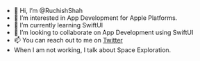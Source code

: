 - 👋 Hi, I’m @RuchishShah
- 👀 I’m interested in App Development for Apple Platforms.
- 🌱 I’m currently learning SwiftUI
- 💞️ I’m looking to collaborate on App Development using SwiftUI
- 📫 You can reach out to me on [Twitter](https://www.twitter.com/RuchishShah)
- When I am not working, I talk about Space Exploration.

<!---
RuchishShah/RuchishShah is a ✨ special ✨ repository because its `README.md` (this file) appears on your GitHub profile.
You can click the Preview link to take a look at your changes.
--->
